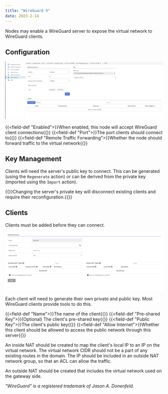 ```yaml
---
title: "WireGuard ®"
date: 2023-2-14
---
```


Nodes may enable a WireGuard server to expose the virtual network to WireGuard clients.

## Configuration

![img](wireguard.png)

{{<field-def "Enabled">}}When enabled, this node will accept WireGuard client connections{{</field-def>}}
{{<field-def "Port">}}The port clients should connect to{{</field-def>}}
{{<field-def "Remote Traffic Forwarding">}}Whether the node should forward traffic to the virtual network{{</field-def>}}

## Key Management

Clients will need the server's public key to connect. This can be generated (using the `Regenerate` action) or can be derived from the private key (imported using the `Import` action).

{{<alert>}}Changing the server's private key will disconnect existing clients and require their reconfiguration.{{</alert>}}

## Clients

Clients must be added before they can connect.

![img](wg-client.png)

Each client will need to generate their own private and public key. Most WireGuard clients provide tools to do this.

{{<field-def "Name">}}The name of the client{{</field-def>}}
{{<field-def "Pre-shared Key">}}(Optional) The client's pre-shared key{{</field-def>}}
{{<field-def "Public Key">}}The client's public key{{</field-def>}}
{{<field-def "Allow Internet">}}Whether this client should be allowed to access the public network through this server{{</field-def>}}

An inside NAT should be created to map the client's local IP to an IP on the virtual network. The virtual network CIDR should not be a part of any existing routes in the domain. The IP should be included in an outside NAT network group, so that an ACL can allow the traffic.

An outside NAT should be created that includes the virtual network used on the gateway side.

_"WireGuard" is a registered trademark of Jason A. Donenfeld._
